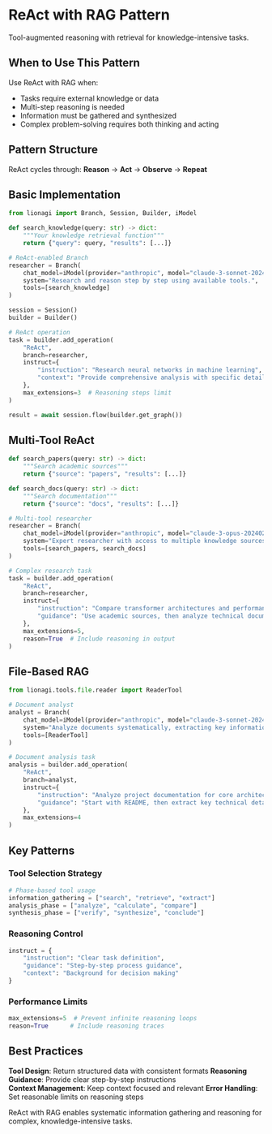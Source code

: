 # ReAct with RAG Pattern

Tool-augmented reasoning with retrieval for knowledge-intensive tasks.

## When to Use This Pattern

Use ReAct with RAG when:
- Tasks require external knowledge or data
- Multi-step reasoning is needed  
- Information must be gathered and synthesized
- Complex problem-solving requires both thinking and acting

## Pattern Structure

ReAct cycles through: **Reason** → **Act** → **Observe** → **Repeat**

## Basic Implementation

```python
from lionagi import Branch, Session, Builder, iModel

def search_knowledge(query: str) -> dict:
    """Your knowledge retrieval function"""
    return {"query": query, "results": [...]}

# ReAct-enabled Branch
researcher = Branch(
    chat_model=iModel(provider="anthropic", model="claude-3-sonnet-20240229"),
    system="Research and reason step by step using available tools.",
    tools=[search_knowledge]
)

session = Session()
builder = Builder()

# ReAct operation
task = builder.add_operation(
    "ReAct",
    branch=researcher,
    instruct={
        "instruction": "Research neural networks in machine learning",
        "context": "Provide comprehensive analysis with specific details"
    },
    max_extensions=3  # Reasoning steps limit
)

result = await session.flow(builder.get_graph())
```

## Multi-Tool ReAct

```python
def search_papers(query: str) -> dict:
    """Search academic sources"""
    return {"source": "papers", "results": [...]}

def search_docs(query: str) -> dict:
    """Search documentation"""
    return {"source": "docs", "results": [...]}

# Multi-tool researcher
researcher = Branch(
    chat_model=iModel(provider="anthropic", model="claude-3-opus-20240229"),
    system="Expert researcher with access to multiple knowledge sources.",
    tools=[search_papers, search_docs]
)

# Complex research task
task = builder.add_operation(
    "ReAct",
    branch=researcher,
    instruct={
        "instruction": "Compare transformer architectures and performance metrics",
        "guidance": "Use academic sources, then analyze technical documentation"
    },
    max_extensions=5,
    reason=True  # Include reasoning in output
)
```

## File-Based RAG

```python
from lionagi.tools.file.reader import ReaderTool

# Document analyst
analyst = Branch(
    chat_model=iModel(provider="anthropic", model="claude-3-sonnet-20240229"),
    system="Analyze documents systematically, extracting key information.",
    tools=[ReaderTool]
)

# Document analysis task
analysis = builder.add_operation(
    "ReAct",
    branch=analyst,
    instruct={
        "instruction": "Analyze project documentation for core architecture",
        "guidance": "Start with README, then extract key technical details"
    },
    max_extensions=4
)
```

## Key Patterns

### Tool Selection Strategy
```python
# Phase-based tool usage
information_gathering = ["search", "retrieve", "extract"]
analysis_phase = ["analyze", "calculate", "compare"] 
synthesis_phase = ["verify", "synthesize", "conclude"]
```

### Reasoning Control
```python
instruct = {
    "instruction": "Clear task definition",
    "guidance": "Step-by-step process guidance", 
    "context": "Background for decision making"
}
```

### Performance Limits
```python
max_extensions=5  # Prevent infinite reasoning loops
reason=True      # Include reasoning traces
```

## Best Practices

**Tool Design**: Return structured data with consistent formats
**Reasoning Guidance**: Provide clear step-by-step instructions  
**Context Management**: Keep context focused and relevant
**Error Handling**: Set reasonable limits on reasoning steps

ReAct with RAG enables systematic information gathering and reasoning for complex, knowledge-intensive tasks.